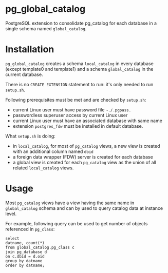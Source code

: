 # pg_global_catalog
PostgreSQL extension to consolidate pg_catalog for each database in a single schema named `global_catalog`.

# Installation

`pg_global_catalog` creates a schema `local_catalog` in every database (except template0 and template1) and a schema `global_catalog` in the current database.

There is no `CREATE EXTENSION` statement to run: it's only needed to run `setup.sh`.

Following prerequisites must be met and are checked by `setup.sh`:

*  current Linux user must have password file `~./.pgpass.`
* passwordless superuser access by current Linux user 
* current Linux user must have an associated database with same name
* extension `postgres_fdw` must be installed in default database.

What `setup.sh` is doing: 
* in `local_catalog`, for most of `pg_catalog` views, a new view is created with an additional column named `dbid`
* a foreign data wrapper (FDW) server is created for each database 
* a global view is created for each `pg_catalog` view as the union of all related `local_catalog` views.

# Usage

Most `pg_catalog` views have a view having the same name in `global_catalog` schema and can by used to query catalog data at instance level.

For example, following query can be used to get number of objects referenced in `pg_class`:

```
select
datname, count(*)
from global_catalog.pg_class c
join pg_database d
on c.dbid = d.oid
group by datname
order by datname;
```

